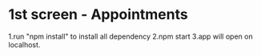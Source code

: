 # 1st screen - Appointments

1.run "npm install" to install all dependency
2.npm start
3.app will open on localhost.
